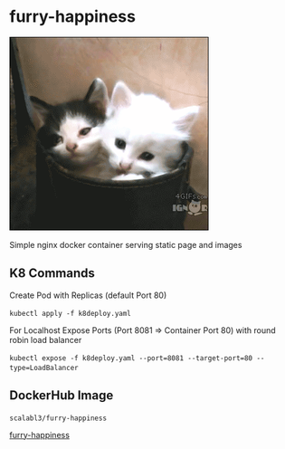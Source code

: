 # furry-happiness

![Furry Happiness](src/img/giphy.gif)

Simple nginx docker container serving static page and images

## K8 Commands

Create Pod with Replicas (default Port 80)

```kubectl apply -f k8deploy.yaml```

For Localhost Expose Ports (Port 8081 => Container Port 80) with round robin load balancer

```kubectl expose -f k8deploy.yaml --port=8081 --target-port=80 --type=LoadBalancer```


## DockerHub Image
```scalabl3/furry-happiness```

[furry-happiness](https://hub.docker.com/repository/docker/scalabl3/furry-happiness/general)
